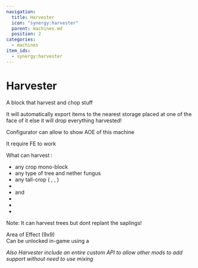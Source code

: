 ```yaml
---
navigation:
  title: Harvester
  icon: "synergy:harvester"
  parent: machines.md
  position: 2
categories:
  - machines
item_ids:
  - synergy:harvester
---
```


# Harvester

A block that harvest and chop stuff

It will automatically export items to the nearest storage placed at one of the face of it else it will drop everything harvested!

Configurator can allow to show AOE of this machine

It require FE to work

<BlockImage id="synergy:harvester" scale="4.0" p:enabled="true"/>

What can harvest :

- any crop mono-block
- any type of tree and nether fungus
- any tall-crop (<ItemLink id="minecraft:sugar_cane"/> , <ItemLink id="minecraft:cactus"/> , <ItemLink id="minecraft:bamboo"/>)
- <ItemLink id="minecraft:cocoa_beans"/>
- <ItemLink id="minecraft:melon"/> and <ItemLink id="minecraft:pumpkin"/>
- <ItemLink id="minecraft:sweet_berries"/>
- <ItemLink id="synergy:azalea_seeds"/>
- <ItemLink id="minecraft:nether_wart"/>

Note: It can harvest trees but dont replant the saplings!

<GameScene zoom="2" interactive={true}>

<Block x="1" y="0" z="1" id="minecraft:light_gray_terracotta"/>
<Block x="2" y="0" z="1" id="minecraft:white_terracotta"/>
<Block x="3" y="0" z="1" id="minecraft:light_gray_terracotta"/>
<Block x="4" y="0" z="1" id="minecraft:white_terracotta"/>
<Block x="5" y="0" z="1" id="minecraft:light_gray_terracotta"/>
<Block x="6" y="0" z="1" id="minecraft:white_terracotta"/>
<Block x="7" y="0" z="1" id="minecraft:light_gray_terracotta"/>
<Block x="8" y="0" z="1" id="minecraft:white_terracotta"/>
<Block x="9" y="0" z="1" id="minecraft:light_gray_terracotta"/>

<Block x="1" y="0" z="2" id="minecraft:white_terracotta"/>
<Block x="2" y="0" z="2" id="minecraft:light_gray_terracotta"/>
<Block x="3" y="0" z="2" id="minecraft:white_terracotta"/>
<Block x="4" y="0" z="2" id="minecraft:light_gray_terracotta"/>
<Block x="5" y="0" z="2" id="minecraft:white_terracotta"/>
<Block x="6" y="0" z="2" id="minecraft:light_gray_terracotta"/>
<Block x="7" y="0" z="2" id="minecraft:white_terracotta"/>
<Block x="8" y="0" z="2" id="minecraft:light_gray_terracotta"/>
<Block x="9" y="0" z="2" id="minecraft:white_terracotta"/>

<Block x="1" y="0" z="3" id="minecraft:light_gray_terracotta"/>
<Block x="2" y="0" z="3" id="minecraft:white_terracotta"/>
<Block x="3" y="0" z="3" id="minecraft:light_gray_terracotta"/>
<Block x="4" y="0" z="3" id="minecraft:white_terracotta"/>
<Block x="5" y="0" z="3" id="minecraft:light_gray_terracotta"/>
<Block x="6" y="0" z="3" id="minecraft:white_terracotta"/>
<Block x="7" y="0" z="3" id="minecraft:light_gray_terracotta"/>
<Block x="8" y="0" z="3" id="minecraft:white_terracotta"/>
<Block x="9" y="0" z="3" id="minecraft:light_gray_terracotta"/>

<Block x="1" y="0" z="4" id="minecraft:white_terracotta"/>
<Block x="2" y="0" z="4" id="minecraft:light_gray_terracotta"/>
<Block x="3" y="0" z="4" id="minecraft:white_terracotta"/>
<Block x="4" y="0" z="4" id="minecraft:light_gray_terracotta"/>
<Block x="5" y="0" z="4" id="minecraft:white_terracotta"/>
<Block x="6" y="0" z="4" id="minecraft:light_gray_terracotta"/>
<Block x="7" y="0" z="4" id="minecraft:white_terracotta"/>
<Block x="8" y="0" z="4" id="minecraft:light_gray_terracotta"/>
<Block x="9" y="0" z="4" id="minecraft:white_terracotta"/>

<Block x="1" y="0" z="5" id="minecraft:light_gray_terracotta"/>
<Block x="2" y="0" z="5" id="minecraft:white_terracotta"/>
<Block x="3" y="0" z="5" id="minecraft:light_gray_terracotta"/>
<Block x="4" y="0" z="5" id="minecraft:white_terracotta"/>
<Block x="5" y="0" z="5" id="minecraft:light_gray_terracotta"/>
<Block x="6" y="0" z="5" id="minecraft:white_terracotta"/>
<Block x="7" y="0" z="5" id="minecraft:light_gray_terracotta"/>
<Block x="8" y="0" z="5" id="minecraft:white_terracotta"/>
<Block x="9" y="0" z="5" id="minecraft:light_gray_terracotta"/>

<Block x="1" y="0" z="6" id="minecraft:white_terracotta"/>
<Block x="2" y="0" z="6" id="minecraft:light_gray_terracotta"/>
<Block x="3" y="0" z="6" id="minecraft:white_terracotta"/>
<Block x="4" y="0" z="6" id="minecraft:light_gray_terracotta"/>
<Block x="5" y="0" z="6" id="minecraft:white_terracotta"/>
<Block x="6" y="0" z="6" id="minecraft:light_gray_terracotta"/>
<Block x="7" y="0" z="6" id="minecraft:white_terracotta"/>
<Block x="8" y="0" z="6" id="minecraft:light_gray_terracotta"/>
<Block x="9" y="0" z="6" id="minecraft:white_terracotta"/>

<Block x="1" y="0" z="7" id="minecraft:light_gray_terracotta"/>
<Block x="2" y="0" z="7" id="minecraft:white_terracotta"/>
<Block x="3" y="0" z="7" id="minecraft:light_gray_terracotta"/>
<Block x="4" y="0" z="7" id="minecraft:white_terracotta"/>
<Block x="5" y="0" z="7" id="minecraft:light_gray_terracotta"/>
<Block x="6" y="0" z="7" id="minecraft:white_terracotta"/>
<Block x="7" y="0" z="7" id="minecraft:light_gray_terracotta"/>
<Block x="8" y="0" z="7" id="minecraft:white_terracotta"/>
<Block x="9" y="0" z="7" id="minecraft:light_gray_terracotta"/>

<Block x="1" y="0" z="8" id="minecraft:white_terracotta"/>
<Block x="2" y="0" z="8" id="minecraft:light_gray_terracotta"/>
<Block x="3" y="0" z="8" id="minecraft:white_terracotta"/>
<Block x="4" y="0" z="8" id="minecraft:light_gray_terracotta"/>
<Block x="5" y="0" z="8" id="minecraft:white_terracotta"/>
<Block x="6" y="0" z="8" id="minecraft:light_gray_terracotta"/>
<Block x="7" y="0" z="8" id="minecraft:white_terracotta"/>
<Block x="8" y="0" z="8" id="minecraft:light_gray_terracotta"/>
<Block x="9" y="0" z="8" id="minecraft:white_terracotta"/>

<Block x="1" y="0" z="9" id="minecraft:light_gray_terracotta"/>
<Block x="2" y="0" z="9" id="minecraft:white_terracotta"/>
<Block x="3" y="0" z="9" id="minecraft:light_gray_terracotta"/>
<Block x="4" y="0" z="9" id="minecraft:white_terracotta"/>
<Block x="5" y="0" z="9" id="minecraft:light_gray_terracotta"/>
<Block x="6" y="0" z="9" id="minecraft:white_terracotta"/>
<Block x="7" y="0" z="9" id="minecraft:light_gray_terracotta"/>
<Block x="8" y="0" z="9" id="minecraft:white_terracotta"/>
<Block x="9" y="0" z="9" id="minecraft:light_gray_terracotta"/>

  <Block x="5" y="1" z="10" id="synergy:harvester" p:facing="north" p:enabled="true"/>

<Block x="7" y="1" z="3" id="synergy:azalea" p:age="5"/>
<Block x="2" y="1" z="1" id="synergy:azalea" p:age="6"/>
<Block x="4" y="1" z="7" id="synergy:azalea" p:age="0"/>
<Block x="6" y="1" z="2" id="synergy:azalea" p:age="3"/>
<Block x="1" y="1" z="6" id="synergy:azalea" p:age="2"/>
<Block x="3" y="1" z="8" id="synergy:azalea" p:age="4"/>
<Block x="5" y="1" z="9" id="synergy:azalea" p:age="1"/>
<Block x="9" y="1" z="4" id="synergy:azalea" p:age="7"/>
<Block x="2" y="1" z="9" id="synergy:azalea" p:age="0"/>
<Block x="8" y="1" z="5" id="synergy:azalea" p:age="6"/>
<Block x="7" y="1" z="1" id="synergy:azalea" p:age="5"/>
<Block x="3" y="1" z="3" id="synergy:azalea" p:age="2"/>
<Block x="6" y="1" z="8" id="synergy:azalea" p:age="7"/>
<Block x="1" y="1" z="2" id="synergy:azalea" p:age="3"/>
<Block x="9" y="1" z="6" id="synergy:azalea" p:age="0"/>
<Block x="4" y="1" z="9" id="synergy:azalea" p:age="4"/>
<Block x="2" y="1" z="5" id="synergy:azalea" p:age="1"/>
<Block x="8" y="1" z="7" id="synergy:azalea" p:age="6"/>
<Block x="5" y="1" z="3" id="synergy:azalea" p:age="3"/>
<Block x="3" y="1" z="4" id="synergy:azalea" p:age="2"/>
<Block x="7" y="1" z="2" id="synergy:azalea" p:age="0"/>
<Block x="6" y="1" z="7" id="synergy:azalea" p:age="5"/>
<Block x="1" y="1" z="5" id="synergy:azalea" p:age="4"/>
<Block x="9" y="1" z="8" id="synergy:azalea" p:age="7"/>
<Block x="4" y="1" z="6" id="synergy:azalea" p:age="1"/>
<Block x="5" y="1" z="1" id="synergy:azalea" p:age="2"/>
<Block x="2" y="1" z="2" id="synergy:azalea" p:age="0"/>
<Block x="8" y="1" z="9" id="synergy:azalea" p:age="6"/>
<Block x="6" y="1" z="5" id="synergy:azalea" p:age="3"/>
<Block x="3" y="1" z="7" id="synergy:azalea" p:age="4"/>
<Block x="7" y="1" z="6" id="synergy:azalea" p:age="1"/>

  <BoxAnnotation color="#00FF00" min="1.0 1.0 1.0" max="10.0 2.0 10.0">
       Area of Effect (9x9) <br/> Can be unlocked in-game using a <ItemImage id="synergy:configurator" scale="0.75"/> <ItemLink id="synergy:configurator"/>
  </BoxAnnotation>

</GameScene>

<RecipeFor id="synergy:harvester" />

_Also Harvester include an entire custom API to allow other mods to add support without need to use mixing_
